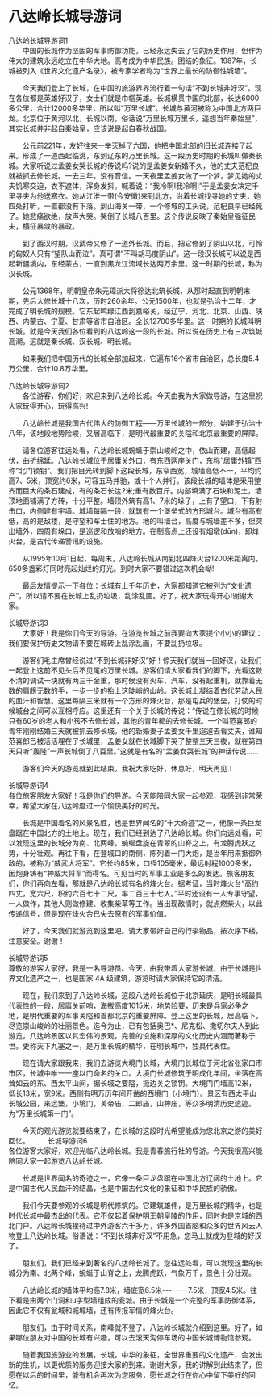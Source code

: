 # 八达岭长城导游词
八达岭长城导游词1  
　　中国的长城作为坚固的军事防御功能，已经永远失去了它的历史作用，但作为伟大的建筑永远屹立在中华大地。高考成为中华民族。团结的象征。1987年，长城被列入《世界文化遗产名录》，被专家学者称为“世界上最长的防御性城墙”。

　　今天我们登上了长城，在中国的旅游界界流行着一句话“不到长城非好汉”。现在各位都是英雄好汉了，女士们就是巾帼英雄。长城横贯中国的北部，长达6000多公里，合计12000多华里，所以叫“万里长城”。长城与黄河被称为中国北方两巨龙。北京位于黄河以北，长城以南，俗话说“万里长城万里长，遥想当年秦始皇”，其实长城并非起自秦始皇，应该说是起自春秋战国。

　　公元前221年，友好往来一举灭掉了六国，他把中国北部的旧长城连接了起来。形成了一道西起临洮，东到辽东的万里长城。这一段历史时期的长城叫做秦长城。大家听说过孟姜女哭长城的传说吗?说的是孟姜女新婚不久，他的丈夫范杞良就被抓去修长城。一去三年，没有音信。一天夜里孟姜女做了一个梦，梦见她的丈夫饥寒交迫，衣不遮体，浑身发抖。喊着说：“我冷啊!我冷啊!”于是孟姜女决定千里寻夫为他送寒衣。她从江淮一带(今安徽)来到北方，沿着长城找寻她的丈夫，她四处打听，一直都没有下落。到山海关一带，一个修城的工头说，范杞良早已经死了。她悲痛欲绝，放声大哭。哭倒了长城八百里。这个传说反映了秦始皇强征民夫，横征暴敛的暴政。

　　到了西汉时期，汉武帝又修了一道外长城。而且，把它修到了阴山以北，可怜的匈奴人只有“望队山而泣”。真可谓“不叫胡马度阴山”。这一段汉长城可以说是西起新疆境内，东经蒙古，一直到黑龙江流域长达两万余里。这一时期的长城，称为汉长城。

　　公元1368年，明朝皇帝朱元璋派大将徐达北筑长城，从那时起直到明朝末期，先后大修长城十八次，历时260余年。公元1500年，也就是弘治十二年，才完成了明长城的规模。它东起鸭绿江西到嘉峪关，经辽宁、河北、北京、山西、陕西、内蒙古、宁夏、甘肃等省市自治区。全长12700多华里。这一时期的长城叫明长城。就是今天我们各位看到的八达岭这一段的长城。所以说在历史上有三次筑城高潮。这就是秦长城、汉长城、明长城。

　　如果我们把中国历代的长城全部加起来，它遍布16个省市自治区，总长度5.4万公里，合计10.8万华里。

八达岭长城导游词2  
　　各位游客，你们好，欢迎来到八达岭长城。今天由我为大家做导游，在这里祝大家玩得开心，玩得高兴!

　　八达岭长城是我国古代伟大的防御工程——万里长城的一部分，始建于弘治十八年，该地段地势险峻，又居高临下，是明代最重要的关隘和北京最重要的屏障。

　　请各位游客往远处看，八达岭长城蜿蜒于崇山峻岭之中，依山而建，高低起伏，曲折绵延。八达岭长城位于居庸关外口，有东西两座关门，东称“居庸外镇”西称“北门锁钥”。我们把目光转到脚下这段长城，东窄西宽，城墙高低不一，平均约高7、5米，顶宽约6米，可容五马并驰，或十个人并行。该段长城的墙体是采用整齐而巨大的条石建成，有的条石长达2米;重有数百斤。内部填满了石块和泥土，墙顶地面铺满了方砖，十分平整。墙顶外筑有高1、7米的垛子，上有了望口，下有射击口，内侧建有宇墙。城墙每隔一段，就筑有一个堡垒式的方形城台。城台有高有低，高的是敌楼，是守望和军士住的地方。地的叫墙台，高度与城墙差不多，但突出墙外，四周有垛口，是巡逻和放哨的地方。在制高点上还设有烟墩(dūn)，即烽火台，是古代传递警讯的设施。

　　从1995年10月1日起，每周末，八达岭长城从南到北四烽火台1200米距离内，650多盏彩灯同时亮起灿烂的灯光。到时大家不要错过这次机会呦!

　　最后友情提示一下各位：长城有上千年历史，大家都知道它被列为“文化遗产”，所以请不要在长城上乱扔垃圾，乱涂乱画。好了，祝大家玩得开心!谢谢大家。

长城导游词3  
　　大家好！我是你们今天的导游。在游览长城之前我要向大家提个小小的建议：我们要保护历史文物请不要在城砖上乱涂乱画，不要乱扔垃圾。

　　游客们毛主席曾经说过“不到长城非好汉”好！惊天我们就当一回好汉，让我们一起登上这前不见头后不见尾的万里长城。游客们请大家看我们的脚下，光看这数不清的调试一块就有两三千金重，那时候没有火车、汽车、没有起重机，就靠着无数的肩膀无数的手，一步一步的抬上这陡峭的山岭。这长城上凝结着古代劳动人民的血汗和智慧。这里每隔三米就有一个方形的烽火台，那是屯兵的堡垒，打仗的时候城台之间可以互相呼应。这里还有一个关于长城的传说：“传说在修长城的时候只有60岁的老人和小孩不去修长城，其他的青年都的去修长城。一个叫范喜郎的青年刚刚结婚三天就被抓去修长城。他的新婚妻子孟姜女千里迢迢去看丈夫，谁知范喜郎已被活活埋在了长城里，孟姜女就在长城脚下哭了整整三天三夜，就在第四天只听“轰隆”一声长城倒了八百里。”这就是有名的“孟姜女哭长城”的神话传说……

　　游客们今天的游览就到此结束。我祝大家吃好，休息好，明天再见！

长城导游词4  
各位旅客朋友大家好！我是你们的导游。今天能陪同大家一起参观，我感到非常荣幸，希望大家在八达岭度过一个愉快美好的时光。

　　长城是中国着名的风景名胜，也是世界闻名的“十大奇迹”之一，他像一条巨龙盘踞在中国北方的土地上。现在，我们已经到达了八达岭长城。你们向远处看，可以发现这里的长城分为南、北两峰，蜿蜒盘旋在青翠的山脊之上，有龙腾虎跃之势，十分壮观。再往下看，在登城口的南侧，陈列着一门大炮，是当年用来抵御外敌的，被称为“威武大将军”。它长约85米，口径105毫米，最远射程1000多米，因炮身铸有“神威大将军”而得名。可见当时的军事工业是多么的发达。旅客朋友们，你们再向左看，那就是八达岭长城有名的烽火台。据考证，当时烽火台“高约四丈，宽六尺，积约六百七十二尺，率二百三十七人。”平时还设有一人专事守望，一人做作，其他人则做修建、收集柴草等工作。当出现敌情时，就点燃柴火，以此传递信号，但是现在烽火台已失去原有的军事价值。

　　好了，今天我们就游览到这里吧。请大家带好自己的行李物品，按次序下楼，注意安全。谢谢！

长城导游词5  
尊敬的游客大家好，我是一名导游员。今天，由我带着大家游长城，由于长城是世界文化遗产之一，也是国家 4A 级建筑，游览时请大家保持它的清洁。

　　现在，我们来到了八达岭长城，这段八达岭长城位于北京延庆，是明长城最具代表性的一段，居庸关前哨，海拔高度1015米，地势险要，历来是兵家必争之地，是明代重要的军事关隘和首都北京的重要屏障。登上这里的长城，居高临下，尽览崇山峻岭的壮丽景色。迄今为止，已有包括奥巴*、尼克松、撒切尔夫人到此游览，八达岭景区以其宏伟的景观，完善的设施和深厚的文化历史内涵而著称于世。史称天下九塞之一，是万里长城的精华，在明长城中，独具代表性。

　　现在请大家跟我来，我们去游览大境门长城，大境门长城位于河北省张家口市市区，长城中唯一一座以门命名的关口。大境门长城修筑于明成化年间，坐落在高耸如云的东、西太平山间，据长城之要隘，扼边关之锁钥。大境门门墙高12米，低长13米，宽9米。西侧有明万历年间开凿的西境门（小境门）。景区有西太平山长城公园，来远堡，小境门，关帝庙，二郎庙，山神庙，等众多明清历史遗迹。为“万里长城第一门”。

　　今天的观光游览就要结束了，在长城的这段时光希望能成为您北京之游的美好回忆。
　　
长城导游词6  
各位游客大家好，欢迎光临八达岭长城。我是青春旅行社的导游。今天我很高兴能陪同大家一起游览八达岭长城。

　　长城是世界闻名的奇迹之一，它像一条巨龙盘踞在中国北方辽阔的土地上。它是中国古代人民血汗的结晶，也是中国古代文化的象征和中华民族的骄傲。

　　我们今天要参观的长城是明代修筑的。它建筑雄伟，是万里长城的精华，也是时代长城中最杰出的代表。它不仅起着保护明王朝皇陵的作用，同时也是京城的西北门户。八达岭长城接待过中外游客六千多万，许多外国首脑和众多的世界风云人物登上八达岭长城。俗语说：“不到长城非好汉”不用急，您马上就成为登城的好汉了。

　　朋友们，我们已经来到著名的八达岭长城了。您往远处看，可以发现这里的长城分为南、北两个峰，蜿蜒于山脊之上，龙腾虎跃，气象万千，景色十分壮观。

　　八达岭长城的墙体平均高7.8米，墙底宽6.5米--------7.5米，顶宽4.5米。往下看是由两个门洞和u字型墙组成的瓮城。由于长城是一个完整的军事防御体系，因此它不仅有瓮城和城城墙，还有传报军情的烽火台。

　　朋友们，由于时间关系，南峰就不登了。八达岭长城就介绍到这里。好了，如果哪位朋友对中国的长城有兴趣，可以去滚天沟停车场的中国长城博物馆参观。

　　随着我国旅游业的发展，长城，中华的象征，全世界重要的文化遗产，会发出新的生机，以更优质的服务迎接大家的到来。谢谢大家，我的讲解到此结束了，但愿在以后的时间里，能有机会再次为您服务，愿长城之行在你心中留下美好的回忆。